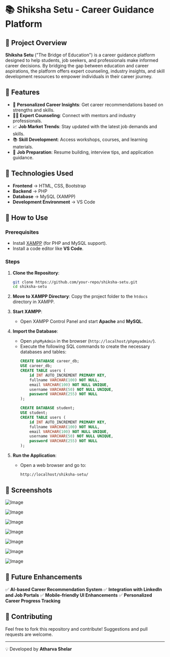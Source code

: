 # 📚 Shiksha Setu - Career Guidance Platform

## 📌 Project Overview
**Shiksha Setu** ("The Bridge of Education") is a career guidance platform designed to help students, job seekers, and professionals make informed career decisions. By bridging the gap between education and career aspirations, the platform offers expert counseling, industry insights, and skill development resources to empower individuals in their career journey.

## 🌟 Features
- 🎯 **Personalized Career Insights**: Get career recommendations based on strengths and skills.
- 👩‍🏫 **Expert Counseling**: Connect with mentors and industry professionals.
- 📈 **Job Market Trends**: Stay updated with the latest job demands and skills.
- 📚 **Skill Development**: Access workshops, courses, and learning materials.
- 📑 **Job Preparation**: Resume building, interview tips, and application guidance.

## 📂 Technologies Used
- **Frontend** → HTML, CSS, Bootstrap
- **Backend** → PHP
- **Database** → MySQL (XAMPP)
- **Development Environment** → VS Code

## 🚀 How to Use
### Prerequisites
- Install [XAMPP](https://www.apachefriends.org/index.html) (for PHP and MySQL support).
- Install a code editor like **VS Code**.

### Steps
1. **Clone the Repository**:
   ```bash
   git clone https://github.com/your-repo/shiksha-setu.git
   cd shiksha-setu
   ```
2. **Move to XAMPP Directory**:
   Copy the project folder to the `htdocs` directory in XAMPP.

3. **Start XAMPP**:
   - Open XAMPP Control Panel and start **Apache** and **MySQL**.

4. **Import the Database**:
   - Open `phpMyAdmin` in the browser (`http://localhost/phpmyadmin/`).
   - Execute the following SQL commands to create the necessary databases and tables:
     ```sql
     CREATE DATABASE career_db;
     USE career_db;
     CREATE TABLE users (
         id INT AUTO_INCREMENT PRIMARY KEY,
         fullname VARCHAR(100) NOT NULL,
         email VARCHAR(100) NOT NULL UNIQUE,
         username VARCHAR(50) NOT NULL UNIQUE,
         password VARCHAR(255) NOT NULL
     );

     CREATE DATABASE student;
     USE student;
     CREATE TABLE users (
         id INT AUTO_INCREMENT PRIMARY KEY,
         fullname VARCHAR(100) NOT NULL,
         email VARCHAR(100) NOT NULL UNIQUE,
         username VARCHAR(50) NOT NULL UNIQUE,
         password VARCHAR(255) NOT NULL
     );
     ```
5. **Run the Application**:
   - Open a web browser and go to:
     ```
     http://localhost/shiksha-setu/
     ```

## 📸 Screenshots
![Image](https://github.com/user-attachments/assets/b9e1b792-719d-4e6f-b496-c16e3b5d29f0)

![Image](https://github.com/user-attachments/assets/0ed13efb-a208-45c0-8ec3-5be37f0bc90a)

![Image](https://github.com/user-attachments/assets/90bb7ecd-3cad-47cb-957c-fa532aa5b75e)

![Image](https://github.com/user-attachments/assets/9570c797-d195-450d-9a26-03b9169fa9d8)

![Image](https://github.com/user-attachments/assets/96c591ab-5586-45eb-9a59-773a9cf8ea9b)

![Image](https://github.com/user-attachments/assets/4f56f661-de8b-455b-b354-bef12f172133)

![Image](https://github.com/user-attachments/assets/fd3dfc62-6ad3-4f80-8300-f9d8261ee313)

## 📌 Future Enhancements
✅ **AI-based Career Recommendation System**
✅ **Integration with LinkedIn and Job Portals**
✅ **Mobile-friendly UI Enhancements**
✅ **Personalized Career Progress Tracking**

## 🤝 Contributing
Feel free to fork this repository and contribute! Suggestions and pull requests are welcome.

---
💡 Developed by **Atharva Shelar**
